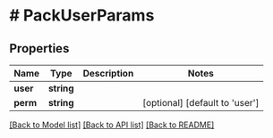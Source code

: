 # # PackUserParams

## Properties

Name | Type | Description | Notes
------------ | ------------- | ------------- | -------------
**user** | **string** |  |
**perm** | **string** |  | [optional] [default to 'user']

[[Back to Model list]](../../README.md#models) [[Back to API list]](../../README.md#endpoints) [[Back to README]](../../README.md)
